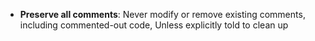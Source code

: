 - **Preserve all comments**: Never modify or remove existing comments, including commented-out code, Unless explicitly told to clean up

